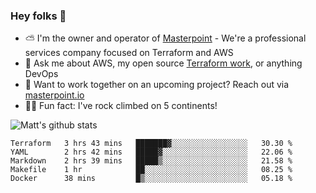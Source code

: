 

### Hey folks 👋

- ⛅️ I'm the owner and operator of [Masterpoint](https://masterpoint.io) - We're a professional services company focused on Terraform and AWS
- 💬 Ask me about AWS, my open source [Terraform work](https://github.com/masterpointio?q=terraform&type=&language=hcl), or anything DevOps
- 🔨 Want to work together on an upcoming project? Reach out via [masterpoint.io](https://masterpoint.io)
- 🧗‍♂️ Fun fact: I've rock climbed on 5 continents! 


![Matt's github stats](https://github-readme-stats.vercel.app/api?username=Gowiem&count_private=true&theme=cobalt&show_icons=true)

<!--START_SECTION:waka-->
```text
Terraform   3 hrs 43 mins   ███████▓░░░░░░░░░░░░░░░░░   30.30 % 
YAML        2 hrs 42 mins   █████▓░░░░░░░░░░░░░░░░░░░   22.06 % 
Markdown    2 hrs 39 mins   █████▒░░░░░░░░░░░░░░░░░░░   21.58 % 
Makefile    1 hr            ██░░░░░░░░░░░░░░░░░░░░░░░   08.25 % 
Docker      38 mins         █▒░░░░░░░░░░░░░░░░░░░░░░░   05.18 % 
```
<!--END_SECTION:waka-->
